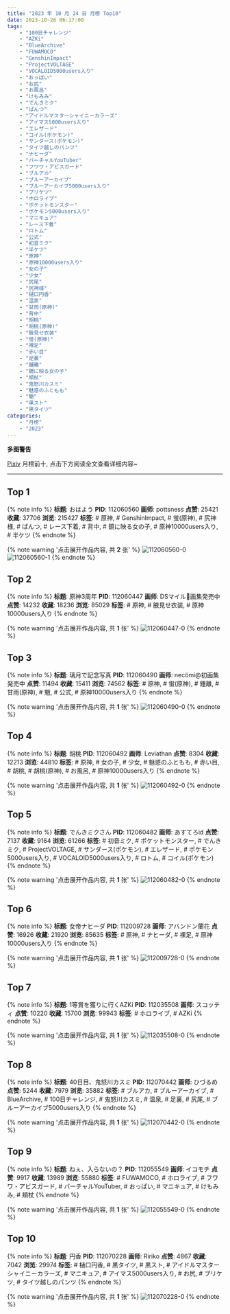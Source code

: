 ```yaml
---
title: "2023 年 10 月 24 日 月榜 Top10"
date: 2023-10-26 06:17:00
tags:
    - "100日チャレンジ"
    - "AZKi"
    - "BlueArchive"
    - "FUWAMOCO"
    - "GenshinImpact"
    - "ProjectVOLTAGE"
    - "VOCALOID5000users入り"
    - "おっぱい"
    - "お尻"
    - "お風呂"
    - "けもみみ"
    - "でんきミク"
    - "ぱんつ"
    - "アイドルマスターシャイニーカラーズ"
    - "アイマス5000users入り"
    - "エレザード"
    - "コイル(ポケモン)"
    - "サンダース(ポケモン)"
    - "タイツ越しのパンツ"
    - "ナヒーダ"
    - "バーチャルYouTuber"
    - "フワワ・アビスガード"
    - "ブルアカ"
    - "ブルーアーカイブ"
    - "ブルーアーカイブ5000users入り"
    - "プリケツ"
    - "ホロライブ"
    - "ポケットモンスター"
    - "ポケモン5000users入り"
    - "マニキュア"
    - "レース下着"
    - "ロトム"
    - "公式"
    - "初音ミク"
    - "半ケツ"
    - "原神"
    - "原神10000users入り"
    - "女の子"
    - "少女"
    - "尻尾"
    - "尻神様"
    - "樋口円香"
    - "温泉"
    - "甘雨(原神)"
    - "背中"
    - "胡桃"
    - "胡桃(原神)"
    - "腋見せ衣装"
    - "蛍(原神)"
    - "裸足"
    - "赤い目"
    - "足裏"
    - "鍾離"
    - "鏡に映る女の子"
    - "頬杖"
    - "鬼怒川カスミ"
    - "魅惑のふともも"
    - "魈"
    - "黒スト"
    - "黒タイツ"
categories:
    - "月榜"
    - "2023"
---
```


<i class="fa fa-triangle-exclamation"></i>**多图警告**<i class="fa fa-triangle-exclamation"></i>

[Pixiv](https://www.pixiv.net/) 月榜前十, 点击下方阅读全文查看详细内容~

<!-- more -->

---

## Top 1

{% note info %}
**标题**: おはよう
**PID**: 112060560 **画师**: pottsness
**点赞**: 25421 **收藏**: 37706 **浏览**: 215427
**标签**: # 原神, # GenshinImpact, # 蛍(原神), # 尻神様, # ぱんつ, # レース下着, # 背中, # 鏡に映る女の子, # 原神10000users入り, # 半ケツ
{% endnote %}

{% note warning '点击展开作品内容, 共 **2** 张' %}
![112060560-0](https://i.pixiv.re/img-original/img/2023/09/27/00/00/26/112060560_p0.jpg)
![112060560-1](https://i.pixiv.re/img-original/img/2023/09/27/00/00/26/112060560_p1.jpg)
{% endnote %}

## Top 2

{% note info %}
**标题**: 原神3周年
**PID**: 112060447 **画师**: DSマイル🌻画集発売中
**点赞**: 14232 **收藏**: 18236 **浏览**: 85029
**标签**: # 原神, # 腋見せ衣装, # 原神10000users入り
{% endnote %}

{% note warning '点击展开作品内容, 共 **1** 张' %}
![112060447-0](https://i.pixiv.re/img-original/img/2023/09/27/00/19/32/112060447_p0.jpg)
{% endnote %}

## Top 3

{% note info %}
**标题**: 璃月で記念写真
**PID**: 112060490 **画师**: necömi@初画集発売中
**点赞**: 11494 **收藏**: 15411 **浏览**: 74562
**标签**: # 原神, # 蛍(原神), # 鍾離, # 甘雨(原神), # 魈, # 公式, # 原神10000users入り
{% endnote %}

{% note warning '点击展开作品内容, 共 **1** 张' %}
![112060490-0](https://i.pixiv.re/img-original/img/2023/09/27/00/00/16/112060490_p0.png)
{% endnote %}

## Top 4

{% note info %}
**标题**: 胡桃
**PID**: 112060492 **画师**: Leviathan
**点赞**: 8304 **收藏**: 12213 **浏览**: 44810
**标签**: # 原神, # 女の子, # 少女, # 魅惑のふともも, # 赤い目, # 胡桃, # 胡桃(原神), # お風呂, # 原神10000users入り
{% endnote %}

{% note warning '点击展开作品内容, 共 **1** 张' %}
![112060492-0](https://i.pixiv.re/img-original/img/2023/09/27/00/00/16/112060492_p0.png)
{% endnote %}

## Top 5

{% note info %}
**标题**: でんきミクさん
**PID**: 112060482 **画师**: あすてろid
**点赞**: 7137 **收藏**: 9164 **浏览**: 61266
**标签**: # 初音ミク, # ポケットモンスター, # でんきミク, # ProjectVOLTAGE, # サンダース(ポケモン), # エレザード, # ポケモン5000users入り, # VOCALOID5000users入り, # ロトム, # コイル(ポケモン)
{% endnote %}

{% note warning '点击展开作品内容, 共 **1** 张' %}
![112060482-0](https://i.pixiv.re/img-original/img/2023/09/27/00/00/14/112060482_p0.png)
{% endnote %}

## Top 6

{% note info %}
**标题**: 女帝ナヒーダ
**PID**: 112009728 **画师**: アバンドン蘭花
**点赞**: 16926 **收藏**: 21920 **浏览**: 85635
**标签**: # 原神, # ナヒーダ, # 裸足, # 原神10000users入り
{% endnote %}

{% note warning '点击展开作品内容, 共 **1** 张' %}
![112009728-0](https://i.pixiv.re/img-original/img/2023/09/25/00/04/32/112009728_p0.jpg)
{% endnote %}

## Top 7

{% note info %}
**标题**: 1等賞を獲りに行くAZKi
**PID**: 112035508 **画师**: スコッティ
**点赞**: 10220 **收藏**: 15700 **浏览**: 99943
**标签**: # ホロライブ, # AZKi
{% endnote %}

{% note warning '点击展开作品内容, 共 **1** 张' %}
![112035508-0](https://i.pixiv.re/img-original/img/2023/09/26/00/00/10/112035508_p0.jpg)
{% endnote %}

## Top 8

{% note info %}
**标题**: 40日目、鬼怒川カスミ
**PID**: 112070442 **画师**: ひづるめ
**点赞**: 5244 **收藏**: 7979 **浏览**: 35882
**标签**: # ブルアカ, # ブルーアーカイブ, # BlueArchive, # 100日チャレンジ, # 鬼怒川カスミ, # 温泉, # 足裏, # 尻尾, # ブルーアーカイブ5000users入り
{% endnote %}

{% note warning '点击展开作品内容, 共 **1** 张' %}
![112070442-0](https://i.pixiv.re/img-original/img/2023/09/27/12/00/00/112070442_p0.jpg)
{% endnote %}

## Top 9

{% note info %}
**标题**: ねぇ、入らないの？
**PID**: 112055549 **画师**: イコモチ
**点赞**: 9917 **收藏**: 13989 **浏览**: 55880
**标签**: # FUWAMOCO, # ホロライブ, # フワワ・アビスガード, # バーチャルYouTuber, # おっぱい, # マニキュア, # けもみみ, # 頬杖
{% endnote %}

{% note warning '点击展开作品内容, 共 **1** 张' %}
![112055549-0](https://i.pixiv.re/img-original/img/2023/09/26/21/16/13/112055549_p0.png)
{% endnote %}

## Top 10

{% note info %}
**标题**: 円香
**PID**: 112070228 **画师**: Ririko
**点赞**: 4867 **收藏**: 7042 **浏览**: 29974
**标签**: # 樋口円香, # 黒タイツ, # 黒スト, # アイドルマスターシャイニーカラーズ, # マニキュア, # アイマス5000users入り, # お尻, # プリケツ, # タイツ越しのパンツ
{% endnote %}

{% note warning '点击展开作品内容, 共 **1** 张' %}
![112070228-0](https://i.pixiv.re/img-original/img/2023/09/27/11/44/25/112070228_p0.jpg)
{% endnote %}

